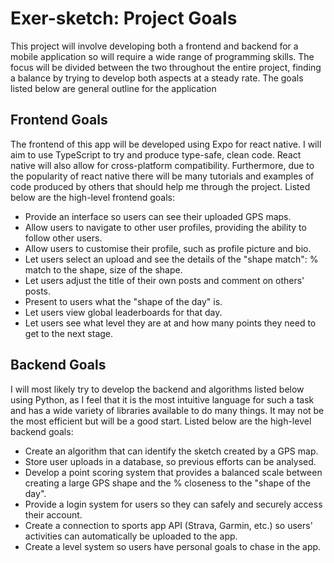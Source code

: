 # Exer-sketch: Project Goals

This project will involve developing both a frontend and backend for a mobile application so will require a wide range of programming skills. The focus will be divided between the two throughout the entire project, finding a balance by trying to develop both aspects at a steady rate. The goals listed below are general outline for the application

## Frontend Goals

The frontend of this app will be developed using Expo for react native. I will aim to use TypeScript to try and produce type-safe, clean code. React native will also allow for cross-platform compatibility. Furthermore, due to the popularity of react native there will be many tutorials and examples of code produced by others that should help me through the project. Listed below are the high-level frontend goals:

- Provide an interface so users can see their uploaded GPS maps.
- Allow users to navigate to other user profiles, providing the ability to follow other users.
- Allow users to customise their profile, such as profile picture and bio.
- Let users select an upload and see the details of the "shape match": % match to the shape, size of the shape.
- Let users adjust the title of their own posts and comment on others' posts.
- Present to users what the "shape of the day" is.
- Let users view global leaderboards for that day.
- Let users see what level they are at and how many points they need to get to the next stage.

## Backend Goals

I will most likely try to develop the backend and algorithms listed below using Python, as I feel that it is the most intuitive language for such a task and has a wide variety of libraries available to do many things. It may not be the most efficient but will be a good start. Listed below are the high-level backend goals:

- Create an algorithm that can identify the sketch created by a GPS map.
- Store user uploads in a database, so previous efforts can be analysed.
- Develop a point scoring system that provides a balanced scale between creating a large GPS shape and the % closeness to the "shape of the day".
- Provide a login system for users so they can safely and securely access their account.
- Create a connection to sports app API (Strava, Garmin, etc.) so users' activities can automatically be uploaded to the app.
- Create a level system so users have personal goals to chase in the app.
